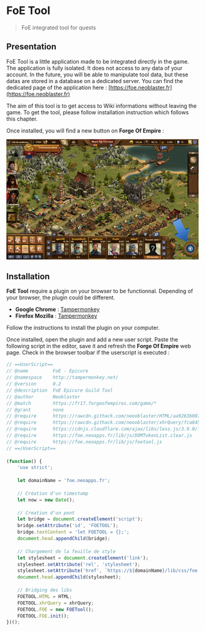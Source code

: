 # FoE Tool

> FoE integrated tool for quests

[FoeToolButton]: lib/img/docs/FoEToolButton.png 


## Presentation

FoE Tool is a little application made to be integrated directly in the game.
The application is fully isolated. It does not access to any data of your account.
In the future, you will be able to manipulate tool data, but these datas are stored
in a database on a dedicated server. You can find the dedicated page
of the application here : [https://foe.neoblaster.fr](https://foe.neoblaster.fr)

The aim of this tool is to get access to Wiki informations without leaving the game.
To get the tool, please follow installation instruction which follows this chapter.

Once installed, you will find a new button on **Forge Of Empire** :

![FoE Tool Button][FoeToolButton]




## Installation

**FoE Tool** require a plugin on your browser to be functionnal.
Depending of your browser, the plugin could be different.

* **Google Chrome** : [Tampermonkey](https://chrome.google.com/webstore/detail/tampermonkey/dhdgffkkebhmkfjojejmpbldmpobfkfo?hl=fr)
* **Firefox Mozilla** : [Tampermonkey](https://addons.mozilla.org/fr/firefox/addon/tampermonkey/)

Follow the instructions to install the plugin on your computer.

Once installed, open the plugin and add a new user script.
Paste the following script in the editor, save it and refresh the **Forge Of Empire**
web page. Check in the browser toolbar if the userscript is executed :

[](#import>lib/js/foe.uscript.gc.tampermonkey.js:js)
````js
// ==UserScript==
// @name         FoE - Epicure
// @namespace    http://tampermonkey.net/
// @version      0.2
// @description  FoE Epicure Guild Tool
// @author       Neoblaster
// @match        https://fr17.forgeofempires.com/game/*
// @grant        none
// @require      https://rawcdn.githack.com/neooblaster/HTML/aa9263b08705a9676416f2ba64b474daa3a62945/release/v1.4.0/HTML.min.js
// @require      https://rawcdn.githack.com/neooblaster/xhrQuery/fca64541aa77d64ba726db83e7fb2dd6fa218e30/releases/v1.4.0/xhrQuery.min.js
// @require      https://cdnjs.cloudflare.com/ajax/libs/less.js/3.9.0/less.min.js
// @require      https://foe.neoapps.fr/lib/js/DOMTokenList.clear.js
// @require      https://foe.neoapps.fr/lib/js/foetool.js
// ==/UserScript==

(function() {
    'use strict';

    let domainName = 'foe.neoapps.fr';

    // Création d'un timestamp
    let now = new Date();

    // Creation d'un pont
    let bridge = document.createElement('script');
    bridge.setAttribute('id', 'FOETOOL');
    bridge.textContent = 'let FOETOOL = {};';
    document.head.appendChild(bridge);

    // Chargement de la feuille de style
    let stylesheet = document.createElement('link');
    stylesheet.setAttribute('rel', 'stylesheet');
    stylesheet.setAttribute('href', `https://${domainName}/lib/css/foe.css?${now.getTime()}`);
    document.head.appendChild(stylesheet);

    // Bridging des libs
    FOETOOL.HTML = HTML;
    FOETOOL.xhrQuery = xhrQuery;
    FOETOOL.FOE = new FOETool();
    FOETOOL.FOE.init();
})();
````
[](#import<lib/js/foe.uscript.gc.tampermonkey.js:js)
